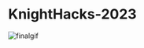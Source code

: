 # KnightHacks-2023

![finalgif](https://github.com/Lewin-B/KnightHacks-2023/assets/108547383/bd4af309-68d3-405f-8dc2-078be99f4062)
